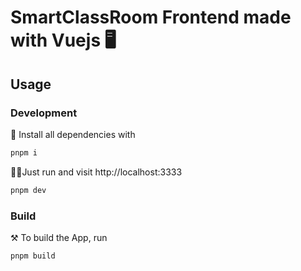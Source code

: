 # SmartClassRoom Frontend made with Vuejs 🖥️

## Usage 

### Development 

💽 Install all dependencies with

```bash
pnpm i
```

🏃‍♂️Just run and visit http://localhost:3333

```bash
pnpm dev
```

### Build

⚒️ To build the App, run

```bash
pnpm build
```

